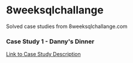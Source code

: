 # 8weeksqlchallange
Solved case studies from 8weeksqlchallange.com

### Case Study 1 - Danny's Dinner

[Link to Case Study Description](https://8weeksqlchallenge.com/case-study-1/)
